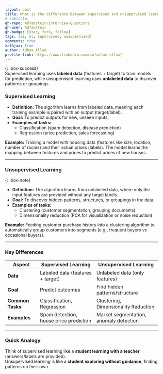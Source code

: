 ```yaml
---
layout: post
title: What is the difference between supervised and unsupervised learning?
# subtitle:  
gh-repo: Ad7amstein/Interview-Questions
gh-user: Ad7amstein
gh-badge: [star, fork, follow]
tags: [ai, ml, supervised, unsupervised]
comments: true
mathjax: true
author: Adham Allam
profile-link: https://www.linkedin.com/in/adham-allam/
---
```


{: .box-success}  
Supervised learning uses **labeled data** (features + target) to train models for prediction, while unsupervised learning uses **unlabeled data** to discover patterns or groupings.  

### Supervised Learning  

- **Definition:** The algorithm learns from labeled data, meaning each training example is paired with an output (target/label).  
- **Goal:** To predict outputs for new, unseen inputs.  
- **Examples of tasks:**  
  - Classification (spam detection, disease prediction)  
  - Regression (price prediction, sales forecasting)  

**Example:** Training a model with housing data (features like size, location, number of rooms) and their actual prices (labels). The model learns the mapping between features and prices to predict prices of new houses.  

---

### Unsupervised Learning  

{: .box-note}  

- **Definition:** The algorithm learns from unlabeled data, where only the input features are provided without any target labels.  
- **Goal:** To discover hidden patterns, structures, or groupings in the data.  
- **Examples of tasks:**  
  - Clustering (customer segmentation, grouping documents)  
  - Dimensionality reduction (PCA for visualization or noise reduction)  

**Example:** Feeding customer purchase history into a clustering algorithm to automatically group customers into segments (e.g., frequent buyers vs occasional buyers).  

---

### Key Differences  

| Aspect              | Supervised Learning                          | Unsupervised Learning                     |
|---------------------|----------------------------------------------|-------------------------------------------|
| **Data**            | Labeled data (features + target)             | Unlabeled data (only features)             |
| **Goal**            | Predict outcomes                             | Find hidden patterns/structure             |
| **Common Tasks**    | Classification, Regression                   | Clustering, Dimensionality Reduction       |
| **Examples**        | Spam detection, house price prediction       | Market segmentation, anomaly detection     |

---

### Quick Analogy  

Think of supervised learning like a **student learning with a teacher** (answers/labels are provided).  
Unsupervised learning is like a **student exploring without guidance**, finding patterns on their own.  
